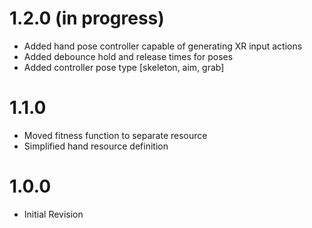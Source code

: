 # 1.2.0 (in progress)
- Added hand pose controller capable of generating XR input actions
- Added debounce hold and release times for poses
- Added controller pose type [skeleton, aim, grab]

# 1.1.0
- Moved fitness function to separate resource
- Simplified hand resource definition

# 1.0.0
- Initial Revision

